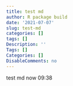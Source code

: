 ```yaml
---
title: test md
author: R package build
date: '2021-07-07'
slug: test-md
categories: []
tags: []
Description: ''
Tags: []
Categories: []
DisableComments: no
---
```


test md now 09:38